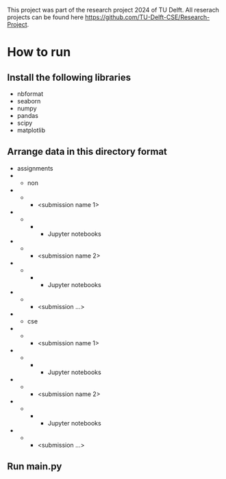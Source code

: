 This project was part of the research project 2024 of TU Delft. All reserach projects can be found here https://github.com/TU-Delft-CSE/Research-Project.

# How to run
## Install the following libraries
- nbformat
- seaborn
- numpy
- pandas
- scipy
- matplotlib

## Arrange data in this directory format
- assignments
- - non
- - - <submission name 1>
- - - - Jupyter notebooks
- - - <submission name 2>
- - - - Jupyter notebooks
- - - <submission ...>
- - cse
- - - <submission name 1>
- - - - Jupyter notebooks
- - - <submission name 2>
- - - - Jupyter notebooks
- - - <submission ...>

## Run main.py